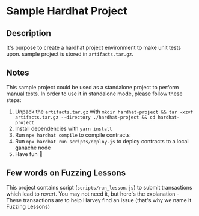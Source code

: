 # Sample Hardhat Project
## Description
It's purpose to create a hardhat project environment to make unit tests upon. sample project is stored in `artifacts.tar.gz`.
## Notes
This sample project could be used as a standalone project to perform manual tests. In order to use it in standalone mode, please follow these steps:
1) Unpack the `artifacts.tar.gz` with `mkdir hardhat-project && tar -xzvf artifacts.tar.gz --directory ./hardhat-project && cd hardhat-project`
2) Install dependencies with `yarn install`
3) Run `npx hardhat compile` to compile contracts
4) Run `npx hardhat run scripts/deploy.js` to deploy contracts to a local ganache node
5) Have fun 🥳

## Few words on Fuzzing Lessons
This project contains script (`scripts/run_lesson.js`) to submit transactions which lead to revert. You may not need it, but here's the explanation - These transactions are to help Harvey find an issue (that's why we name it Fuzzing Lessons)
